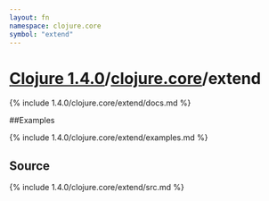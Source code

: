 ```yaml
---
layout: fn
namespace: clojure.core
symbol: "extend"
---
```


# [Clojure 1.4.0](../../)/[clojure.core](../)/extend

{% include 1.4.0/clojure.core/extend/docs.md %}

##Examples

{% include 1.4.0/clojure.core/extend/examples.md %}
## Source
{% include 1.4.0/clojure.core/extend/src.md %}

